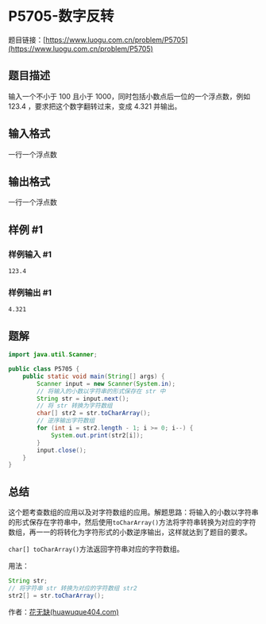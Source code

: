 # P5705-数字反转

题目链接：[https://www.luogu.com.cn/problem/P5705](https://www.luogu.com.cn/problem/P5705)

## 题目描述

输入一个不小于 $100$ 且小于 $1000$，同时包括小数点后一位的一个浮点数，例如 $123.4$ ，要求把这个数字翻转过来，变成 $4.321$ 并输出。

## 输入格式

一行一个浮点数

## 输出格式

一行一个浮点数

## 样例 #1

### 样例输入 #1

```
123.4
```

### 样例输出 #1

```
4.321
```

## 题解

```java
import java.util.Scanner;

public class P5705 {
    public static void main(String[] args) {
        Scanner input = new Scanner(System.in);
        // 将输入的小数以字符串的形式保存在 str 中
        String str = input.next();
        // 将 str 转换为字符数组
        char[] str2 = str.toCharArray();
        // 逆序输出字符数组
        for (int i = str2.length - 1; i >= 0; i--) {
            System.out.print(str2[i]);
        }
        input.close();
    }
}
```

## 总结

这个题考查数组的应用以及对字符数组的应用。解题思路：将输入的小数以字符串的形式保存在字符串中，然后使用`toCharArray()`方法将字符串转换为对应的字符数组，再一一的将转化为字符形式的小数逆序输出，这样就达到了题目的要求。

`char[] toCharArray()`方法返回字符串对应的字符数组。

用法：

```java
String str;
// 将字符串 str 转换为对应的字符数组 str2
str2[] = str.toCharArray();
```

作者：[花无缺(huawuque404.com)](https://huawuque404.com)